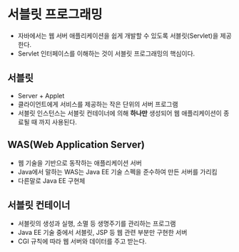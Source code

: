 # 서블릿 프로그래밍
- 자바에서는 웹 서버 애플리케이션을 쉽게 개발할 수 있도록 서블릿(Servlet)을 제공한다.
- Servlet 인터페이스를 이해하는 것이 서블릿 프로그래밍의 핵심이다.

## 서블릿
- Server + Applet
- 클라이언트에게 서비스를 제공하는 작은 단위의 서버 프로그램
- 서블릿 인스턴스는 서블릿 컨테이너에 의해 **하나만** 생성되어 웹 애플리케이션이 종료될 때 까지 사용된다.

## WAS(Web Application Server)
- 웹 기술을 기반으로 동작하는 애플리케이션 서버
- Java에서 말하는 WAS는 Java EE 기술 스펙을 준수하여 만든 서버를 가리킴
- 다른말로 Java EE 구현체

## 서블릿 컨테이너
- 서블릿의 생성과 실행, 소멸 등 생명주기를 관리하는 프로그램
- Java EE 기술 중에서 서블릿, JSP 등 웹 관련 부분만 구현한 서버
- CGI 규칙에 따라 웹 서버와 데이터를 주고 받는다.